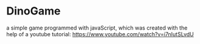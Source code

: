 # DinoGame
a simple game programmed with javaScript, which was created with the help of a youtube tutorial: https://www.youtube.com/watch?v=i7nIutSLvdU
